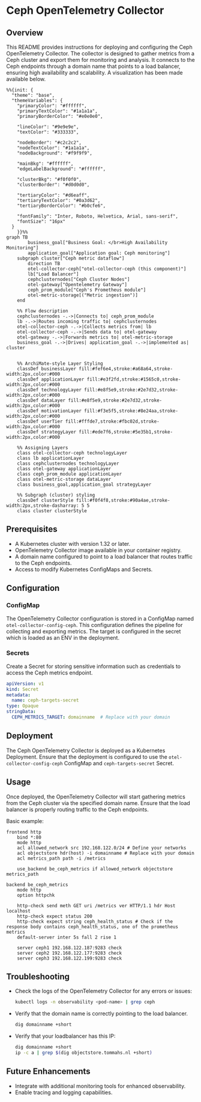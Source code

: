 # Ceph OpenTelemetry Collector

## Overview

This README provides instructions for deploying and configuring the Ceph OpenTelemetry Collector. The collector is designed to gather metrics from a Ceph cluster and export them for monitoring and analysis. It connects to the Ceph endpoints through a domain name that points to a load balancer, ensuring high availability and scalability. A visualization has been made available below.

```mermaid
%%{init: {
  "theme": "base",
  "themeVariables": {
    "primaryColor": "#ffffff",
    "primaryTextColor": "#1a1a1a",
    "primaryBorderColor": "#e0e0e0",

    "lineColor": "#9e9e9e",
    "textColor": "#333333",

    "nodeBorder": "#c2c2c2",
    "nodeTextColor": "#1a1a1a",
    "nodeBackground": "#f9f9f9",

    "mainBkg": "#ffffff",
    "edgeLabelBackground": "#ffffff",

    "clusterBkg": "#f0f0f0",
    "clusterBorder": "#d0d0d0",

    "tertiaryColor": "#d6eaff",
    "tertiaryTextColor": "#0a3d62",
    "tertiaryBorderColor": "#b0cfe6",

    "fontFamily": "Inter, Roboto, Helvetica, Arial, sans-serif",
    "fontSize": "16px"
  }
	}}%%
graph TB
        business_goal["Business Goal: </br>High Availability Monitoring"]
        application_goal["Application goal: Ceph monitoring"]
    subgraph cluster["Ceph metric dataflow"]
        direction TB
        otel-collector-ceph["otel-collector-ceph (this component)"]
        lb["Load Balancer"]
        cephclusternodes["Ceph Cluster Nodes"]
        otel-gateway["Opentelemetry Gateway"]
        ceph_prom_module["Ceph's Prometheus module"]
        otel-metric-storage[("Metric ingestion")]
    end

    %% Flow description
    cephclusternodes -.->|Connects to| ceph_prom_module
    lb -.->|Routes incoming traffic to| cephclusternodes
    otel-collector-ceph -.->|Collects metrics from| lb
    otel-collector-ceph -.->|Sends data to| otel-gateway
    otel-gateway -.->|Forwards metrics to| otel-metric-storage
    business_goal -.->|Drives| application_goal -.->|implemented as| cluster
    

    %% ArchiMate-style Layer Styling
    classDef businessLayer fill:#fef6e4,stroke:#a68a64,stroke-width:2px,color:#000
    classDef applicationLayer fill:#e3f2fd,stroke:#1565c0,stroke-width:2px,color:#000
    classDef technologyLayer fill:#e8f5e9,stroke:#2e7d32,stroke-width:2px,color:#000
    classDef dataLayer fill:#e8f5e9,stroke:#2e7d32,stroke-width:2px,color:#000
    classDef motivationLayer fill:#f3e5f5,stroke:#8e24aa,stroke-width:2px,color:#000
    classDef userTier fill:#fffde7,stroke:#fbc02d,stroke-width:2px,color:#000
    classDef strategyLayer fill:#ede7f6,stroke:#5e35b1,stroke-width:2px,color:#000

    %% Assigning Layers
    class otel-collector-ceph technologyLayer
    class lb applicationLayer
    class cephclusternodes technologyLayer
    class otel-gateway applicationLayer
    class ceph_prom_module applicationLayer
    class otel-metric-storage dataLayer
    class business_goal,application_goal strategyLayer

    %% Subgraph (cluster) styling
    classDef clusterStyle fill:#f0f4f8,stroke:#90a4ae,stroke-width:2px,stroke-dasharray: 5 5
    class cluster clusterStyle

```
## Prerequisites

- A Kubernetes cluster with version 1.32 or later.
- OpenTelemetry Collector image available in your container registry.
- A domain name configured to point to a load balancer that routes traffic to the Ceph endpoints.
- Access to modify Kubernetes ConfigMaps and Secrets.

## Configuration

### ConfigMap

The OpenTelemetry Collector configuration is stored in a ConfigMap named `otel-collector-config-ceph`. This configuration defines the pipeline for collecting and exporting metrics. The target is configured in the secret which is loaded as an ENV in the deployment.

### Secrets

Create a Secret for storing sensitive information such as credentials to access the Ceph metrics endpoint.

```yaml
apiVersion: v1
kind: Secret
metadata:
  name: ceph-targets-secret
type: Opaque
stringData:
  CEPH_METRICS_TARGET: domainname  # Replace with your domain
```

## Deployment

The Ceph OpenTelemetry Collector is deployed as a Kubernetes Deployment. Ensure that the deployment is configured to use the `otel-collector-config-ceph` ConfigMap and `ceph-targets-secret` Secret.


## Usage

Once deployed, the OpenTelemetry Collector will start gathering metrics from the Ceph cluster via the specified domain name. Ensure that the load balancer is properly routing traffic to the Ceph endpoints.

Basic example:
```haproxy
frontend http
    bind *:80
    mode http
    acl allowed_network src 192.168.122.0/24 # Define your networks
    acl objectstore hdr(host) -i domainname # Replace with your domain
    acl metrics_path path -i /metrics

    use_backend be_ceph_metrics if allowed_network objectstore metrics_path

backend be_ceph_metrics
    mode http
    option httpchk

    http-check send meth GET uri /metrics ver HTTP/1.1 hdr Host localhost
    http-check expect status 200
    http-check expect string ceph_health_status # Check if the response body contains ceph_health_status, one of the prometheus metrics
    default-server inter 5s fall 2 rise 1 

    server ceph1 192.168.122.187:9283 check
    server ceph2 192.168.122.177:9283 check
    server ceph3 192.168.122.199:9283 check
```

## Troubleshooting

- Check the logs of the OpenTelemetry Collector for any errors or issues:
  ```bash
  kubectl logs -n observability <pod-name> | grep ceph
  ```
- Verify that the domain name is correctly pointing to the load balancer.
	```bash
	dig domainname +short
	```
- Verify that your loadbalancer has this IP:
	```bash
	dig domainname +short
	ip -c a | grep $(dig objectstore.tommahs.nl +short)
	```

## Future Enhancements

- Integrate with additional monitoring tools for enhanced observability.
- Enable tracing and logging capabilities.


